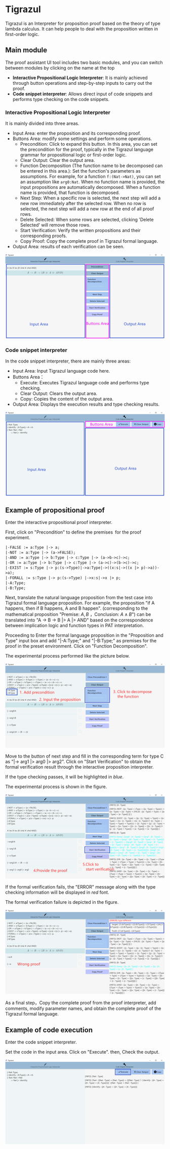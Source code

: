 # Tigrazul

Tigrazul is an Interpreter for proposition proof based on the theory of type lambda calculus. It can help people to deal with the proposition written in first-order logic.

## Main module

The proof assistant UI tool includes two basic modules, and you can switch between modules by clicking on the name at the top

+ **Interactive Propositional Logic Interpreter**: It is mainly achieved through button operations and step-by-step inputs to carry out the proof.
+ **Code snippet interpreter**: Allows direct input of code snippets and performs type checking on the code snippets.

### Interactive Propositional Logic Interpreter

It is mainly divided into three areas.

+ Input Area: enter the proposition and its corresponding proof.
+ Buttons Area: modify some settings and perform some operations.
  + Precondition: Click to expand this button. In this area, you can set the precondition for the proof, typically in the Tigrazul language grammar for propositional logic or first-order logic.
  + Clear Output: Clear the output area.
  + Function Decomposition (The function name to be decomposed can be entered in this area.): Set the function's parameters as assumptions. For example, for a function `f:(Nat->Nat)`, you can set an assumption like `arg0:Nat`. When no function name is provided, the input propositions are automatically decomposed. When a function name is provided, that function is decomposed.
  + Next Step: When a specific row is selected, the next step will add a new row immediately after the selected row. When no row is selected, the next step will add a new row at the end of all proof rows.
  + Delete Selected: When some rows are selected, clicking 'Delete Selected' will remove those rows.
  + Start Verification: Verify the written propositions and their corresponding proofs.
  + Copy Proof: Copy the complete proof in Tigrazul formal language.
+ Output Area: results of each verification can be seen.

![Interactive Propositional Logic Interpreter](./docs/picture-readme/field.png)

### Code snippet interpreter

In the code snippet interpreter, there are mainly three areas:

+ Input Area: Input Tigrazul language code here.
+ Buttons Area：
  + Execute: Executes Tigrazul language code and performs type checking.
  + Clear Output: Clears the output area.
  + Copy: Copies the content of the output area.
+ Output Area: Displays the execution results and type checking results.

![Interactive Propositional Logic Interpreter](./docs/picture-readme/field2.png)

## Example of propositional proof

Enter the interactive propositional proof interpreter.

First, click on "Precondition" to define the premises for the proof experiment.

```tigrazul
|-FALSE := a:Type |-> a;
|-NOT := a:Type |-> (a->FALSE);
|-AND := a:Type |-> b:Type |-> c:Type |-> (a->b->c)->c;
|-OR := a:Type |-> b:Type |-> c:Type |-> (a->c)->(b->c)->c;
|-EXIST := s:Type |-> p:(s->Type)|->a:Type|->((x:s|->((x |> p)->a))->a);
|-FORALL := s:Type |-> p:(s->Type) |->x:s|->x |> p;
|-A:Type;
|-B:Type;
```

Next, translate the natural language proposition from the test case into Tigrazul formal language proposition. For example, the proposition "if A happens, then if B happens, A and B happen". (corresponding to the mathematical proposition "Premise: $A,B$  ，Conclusion: $A \land B$") can be translated into "A -> B -> B |> A |> AND" based on the correspondence between implication logic and function types in PAT interpretation.

Proceeding to Enter the formal language proposition in the "Proposition and Type" input box and add "|-A:Type;" and "|-B:Type;" as premises for the proof in the preset environment. Click on "Function Decomposition".  

The experimental process performed like the picture below.

![Interactive Propositional Logic Interpreter Test1](./docs/picture-readme/test1.png)

Move to the button of next step and fill in the corresponding term for type C as "|-> arg1 |> arg0 |> arg2". Click on "Start Verification" to obtain the formal verification result through the interactive proposition interpreter.

If the type checking passes, it will be highlighted in *blue*. 

The experimental process is shown in the figure.

![Interactive Propositional Logic Interpreter Test2](./docs/picture-readme/test2.png)

If the formal verification fails, the "ERROR" message along with the type checking information will be displayed in *red* font.

The formal verification failure is depicted in the figure.

![Interactive Propositional Logic Interpreter Test3](./docs/picture-readme/test3.png)

As a final step，Copy the complete proof from the proof interpreter, add comments, modify parameter names, and obtain the complete proof of the Tigrazul formal language.

## Example of code execution

Enter the code snippet interpreter. 

Set the code in the input area. Click on "Execute". then, Check the output.

![Code Execution](./docs/picture-readme/run.png)

